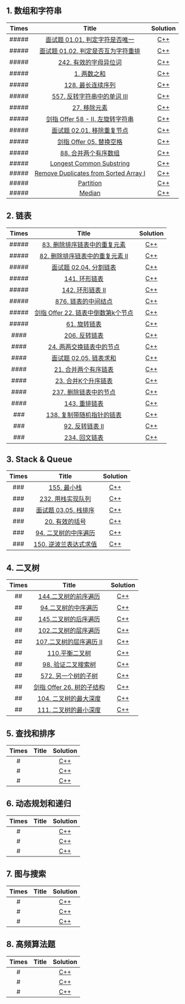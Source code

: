 ## 1. 数组和字符串

| Times |                            Title                             |               Solution                |
| :---: | :----------------------------------------------------------: | :-----------------------------------: |
| ##### | [面试题 01.01. 判定字符是否唯一](https://leetcode-cn.com/problems/is-unique-lcci/) |        [C++](cpp/isUnique.cpp)        |
| ##### | [面试题 01.02. 判定是否互为字符重排](https://leetcode-cn.com/problems/check-permutation-lcci/) |    [C++](cpp/CheckPermutation.cpp)    |
| ##### | [242. 有效的字母异位词](https://leetcode-cn.com/problems/valid-anagram/) |       [C++](cpp/isAnagram.cpp)        |
| ##### |   [1. 两数之和](https://leetcode-cn.com/problems/two-sum/)   |         [C++](cpp/twoSum.cpp)         |
| ##### | [128. 最长连续序列](https://leetcode-cn.com/problems/longest-consecutive-sequence/) |   [C++](cpp/longestConsecutive.cpp)   |
| ##### | [557. 反转字符串中的单词 III](https://leetcode-cn.com/problems/reverse-words-in-a-string-iii/) |      [C++](cpp/reverseWords.cpp)      |
| ##### | [27. 移除元素](https://leetcode-cn.com/problems/remove-element/) |     [C++](cpp/removeElement.cpp)      |
| ##### | [剑指 Offer 58 - II. 左旋转字符串](https://leetcode-cn.com/problems/zuo-xuan-zhuan-zi-fu-chuan-lcof/) |    [C++](cpp/reverseLeftWords.cpp)    |
| ##### | [面试题 02.01. 移除重复节点](https://leetcode-cn.com/problems/remove-duplicate-node-lcci/) |  [C++](cpp/removeDuplicateNodes.cpp)  |
| ##### | [剑指 Offer 05. 替换空格](https://leetcode-cn.com/problems/ti-huan-kong-ge-lcof/) |      [C++](cpp/replaceSpace.cpp)      |
| ##### | [88. 合并两个有序数组](https://leetcode-cn.com/problems/merge-sorted-array/) |         [C++](cpp/merge.cpp)          |
| ##### |                 [Longest Common Substring]()                 | [C++](cpp/longestCommonSubstring.cpp) |
| ##### |          [Remove Duplicates from Sorted Array I]()           |    [C++](cpp/removeDuplicates.cpp)    |
| ##### |                        [Partition]()                         |     [C++](cpp/partitionArray.cpp)     |
| ##### |                          [Median]()                          |         [C++](cpp/median.cpp)         |

## 2. 链表

| Times |                            Title                             |             Solution             |
| :---: | :----------------------------------------------------------: | :------------------------------: |
| ##### | [83. 删除排序链表中的重复元素](https://leetcode-cn.com/problems/remove-duplicates-from-sorted-list/) | [C++](cpp/deleteDuplicates.cpp)  |
| ##### | [82. 删除排序链表中的重复元素 II](https://leetcode-cn.com/problems/remove-duplicates-from-sorted-list-ii/) | [C++](cpp/deleteDuplicates2.cpp) |
| ##### | [面试题 02.04. 分割链表](https://leetcode-cn.com/problems/partition-list-lcci/) |     [C++](cpp/partition.cpp)     |
| ##### | [141. 环形链表](https://leetcode-cn.com/problems/linked-list-cycle/) |     [C++](cpp/hasCycle.cpp)      |
| ##### | [142. 环形链表 II](https://leetcode-cn.com/problems/linked-list-cycle-ii/) |    [C++](cpp/detectCycle.cpp)    |
| ##### | [876. 链表的中间结点](https://leetcode-cn.com/problems/middle-of-the-linked-list/) |    [C++](cpp/middleNode.cpp)     |
| ##### | [剑指 Offer 22. 链表中倒数第k个节点](https://leetcode-cn.com/problems/lian-biao-zhong-dao-shu-di-kge-jie-dian-lcof/) |   [C++](cpp/getKthFromEnd.cpp)   |
| ##### | [61. 旋转链表](https://leetcode-cn.com/problems/rotate-list/) |    [C++](cpp/rotateRight.cpp)    |
| ####  | [206. 反转链表](https://leetcode-cn.com/problems/reverse-linked-list/) |    [C++](cpp/reverseList.cpp)    |
| ####  | [24. 两两交换链表中的节点](https://leetcode-cn.com/problems/swap-nodes-in-pairs/) |     [C++](cpp/swapPairs.cpp)     |
| ####  | [面试题 02.05. 链表求和](https://leetcode-cn.com/problems/sum-lists-lcci/) |   [C++](cpp/addTwoNumbers.cpp)   |
| ####  | [21. 合并两个有序链表](https://leetcode-cn.com/problems/merge-two-sorted-lists/) |   [C++](cpp/mergeTwoLists.cpp)   |
| ####  | [23. 合并K个升序链表](https://leetcode-cn.com/problems/merge-k-sorted-lists/) |  [C++](cpp/greaterListNode.cpp)  |
| ####  | [237. 删除链表中的节点](https://leetcode-cn.com/problems/delete-node-in-a-linked-list/) |    [C++](cpp/deleteNode.cpp)     |
| ####  | [143. 重排链表](https://leetcode-cn.com/problems/reorder-list/) |    [C++](cpp/reorderList.cpp)    |
|  ###  | [138. 复制带随机指针的链表](https://leetcode-cn.com/problems/copy-list-with-random-pointer/) |  [C++](cpp/copyRandomList.cpp)   |
|  ###  | [92. 反转链表 II](https://leetcode-cn.com/problems/reverse-linked-list-ii/) |  [C++](cpp/reverseBetween.cpp)   |
|  ###  | [234. 回文链表](https://leetcode-cn.com/problems/palindrome-linked-list/) |   [C++](cpp/isPalindrome.cpp)    |

## 3. Stack & Queue

| Times |                            Title                             |            Solution             |
| :---: | :----------------------------------------------------------: | :-----------------------------: |
|  ###  |  [155. 最小栈](https://leetcode-cn.com/problems/min-stack/)  |     [C++](cpp/MinStack.cpp)     |
|  ###  | [232. 用栈实现队列](https://leetcode-cn.com/problems/implement-queue-using-stacks/) |     [C++](cpp/MyQueue.cpp)      |
|  ###  | [面试题 03.05. 栈排序](https://leetcode-cn.com/problems/sort-of-stacks-lcci/) |   [C++](cpp/SortedStack.cpp)    |
|  ###  | [20. 有效的括号](https://leetcode-cn.com/problems/valid-parentheses/) |     [C++](cpp/isValid.cpp)      |
|  ###  | [94. 二叉树的中序遍历](https://leetcode-cn.com/problems/binary-tree-inorder-traversal/) | [C++](cpp/inorderTraversal.cpp) |
|  ###  | [150. 逆波兰表达式求值](https://leetcode-cn.com/problems/evaluate-reverse-polish-notation/) |     [C++](cpp/evalRPN.cpp)      |

## 4. 二叉树

| Times |                            Title                             |             Solution              |
| :---: | :----------------------------------------------------------: | :-------------------------------: |
|  ##   | [144.二叉树的前序遍历](https://leetcode-cn.com/problems/binary-tree-preorder-traversal/) | [C++](cpp/preorderTraversal.cpp)  |
|  ##   | [94.二叉树的中序遍历](https://leetcode-cn.com/problems/binary-tree-inorder-traversal/) |  [C++](cpp/inorderTraversal.cpp)  |
|  ##   | [145.二叉树的后序遍历](https://leetcode-cn.com/problems/binary-tree-postorder-traversal/) | [C++](cpp/postorderTraversal.cpp) |
|  ##   | [102.二叉树的层序遍历](https://leetcode-cn.com/problems/binary-tree-level-order-traversal/) |     [C++](cpp/levelOrder.cpp)     |
|  ##   | [107.二叉树的层序遍历 II](https://leetcode-cn.com/problems/binary-tree-level-order-traversal-ii/) |  [C++](cpp/levelOrderBottom.cpp)  |
|  ##   | [110.平衡二叉树](https://leetcode-cn.com/problems/balanced-binary-tree/) |     [C++](cpp/isBalanced.cpp)     |
|  ##   | [98. 验证二叉搜索树](https://leetcode-cn.com/problems/validate-binary-search-tree/) |     [C++](cpp/isValidBST.cpp)     |
|  ##   | [572. 另一个树的子树](https://leetcode-cn.com/problems/subtree-of-another-tree/) |     [C++](cpp/isSubtree.cpp)      |
|  ##   | [剑指 Offer 26. 树的子结构](https://leetcode-cn.com/problems/shu-de-zi-jie-gou-lcof/) |   [C++](cpp/isSubStructure.cpp)   |
|  ##   | [104. 二叉树的最大深度](https://leetcode-cn.com/problems/maximum-depth-of-binary-tree/) |      [C++](cpp/maxDepth.cpp)      |
|  ##   | [111. 二叉树的最小深度](https://leetcode-cn.com/problems/minimum-depth-of-binary-tree/) |      [C++](cpp/minDepth.cpp)      |

## 5. 查找和排序

| Times | Title |  Solution   |
| :---: | :---: | :---------: |
|   #   |       | [C++](cpp/) |
|   #   |       | [C++](cpp/) |
|   #   |       | [C++](cpp/) |

## 6. 动态规划和递归

| Times | Title |  Solution   |
| :---: | :---: | :---------: |
|   #   |       | [C++](cpp/) |
|   #   |       | [C++](cpp/) |
|   #   |       | [C++](cpp/) |

## 7. 图与搜索

| Times | Title |  Solution   |
| :---: | :---: | :---------: |
|   #   |       | [C++](cpp/) |
|   #   |       | [C++](cpp/) |
|   #   |       | [C++](cpp/) |

## 8. 高频算法题

| Times | Title |  Solution   |
| :---: | :---: | :---------: |
|   #   |       | [C++](cpp/) |
|   #   |       | [C++](cpp/) |
|   #   |       | [C++](cpp/) |

